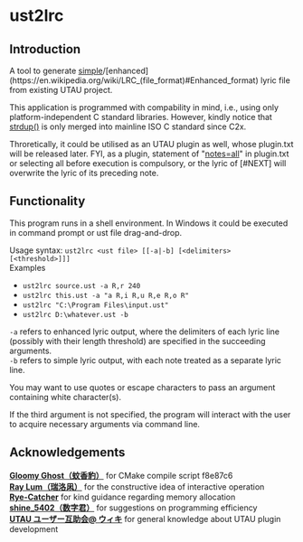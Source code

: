 # ust2lrc
## Introduction
A tool to generate [simple](https://en.wikipedia.org/wiki/LRC_(file_format)#Simple_format)/[enhanced](https://en.wikipedia.org/wiki/LRC_(file_format)#Enhanced_format) lyric file from existing UTAU project.

This application is programmed with compability in mind, i.e., using only platform-independent C standard libraries. However, kindly notice that [strdup\(\)](https://en.cppreference.com/w/c/experimental/dynamic/strdup) is only merged into mainline ISO C standard since C2x.

Throretically, it could be utilised as an UTAU plugin as well, whose plugin.txt will be released later. FYI, as a plugin, statement of "[notes=all](https://w.atwiki.jp/utaou/pages/64.html#id_0439d63b)" in plugin.txt or selecting all before execution is compulsory, or the lyric of \[\#NEXT\] will overwrite the lyric of its preceding note.
## Functionality
This program runs in a shell environment. In Windows it could be executed in command prompt or ust file drag-and-drop.

Usage syntax: `ust2lrc <ust file> [[-a|-b] [<delimiters> [<threshold>]]]`<br />
Examples
- `ust2lrc source.ust -a R,r 240`<br />
- `ust2lrc this.ust -a "a R,i R,u R,e R,o R"`<br />
- `ust2lrc "C:\Program Files\input.ust"`<br />
- `ust2lrc D:\whatever.ust -b`

`-a` refers to enhanced lyric output, where the delimiters of each lyric line (possibly with their length threshold) are specified in the succeeding arguments.<br />
`-b` refers to simple lyric output, with each note treated as a separate lyric line.

You may want to use quotes or escape characters to pass an argument containing white character\(s\).

If the third argument is not specified, the program will interact with the user to acquire necessary arguments via command line.
## Acknowledgements
**[Gloomy Ghost（蚊香豹）](https://www.gloomyghost.com/)** for CMake compile script f8e87c6<br />
**[Ray Lum（瑞洛凩）](https://space.bilibili.com/6349837/)** for the constructive idea of interactive operation<br />
**[Rye-Catcher](https://rye-catcher.github.io/)** for kind guidance regarding memory allocation<br />
**[shine_5402（数字君）](https://shine5402.top/)** for suggestions on programming efficiency<br />
**[UTAU ユーザー互助会@ ウィキ](https://w.atwiki.jp/utaou/pages/64.html)** for general knowledge about UTAU plugin development<br />
